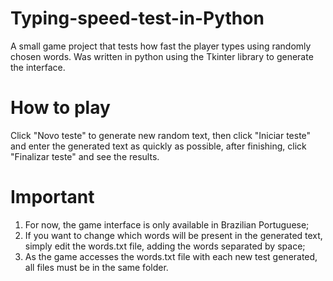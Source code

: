 # Typing-speed-test-in-Python
A small game project that tests how fast the player types using randomly chosen words. Was written in python using the Tkinter library to generate the interface.
# How to play
Click "Novo teste" to generate new random text, then click "Iniciar teste" and enter the generated text as quickly as possible, after finishing, click "Finalizar teste" and see the results.
# Important
1. For now, the game interface is only available in Brazilian Portuguese;
2. If you want to change which words will be present in the generated text, simply edit the words.txt file, adding the words separated by space;
3. As the game accesses the words.txt file with each new test generated, all files must be in the same folder.
